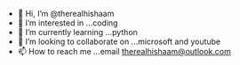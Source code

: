 - 👋 Hi, I’m @therealhishaam
- 👀 I’m interested in ...coding
- 🌱 I’m currently learning ...python 
- 💞️ I’m looking to collaborate on ...microsoft and youtube
- 📫 How to reach me ...email therealhishaam@outlook.com

<!---
therealhishaam/therealhishaam is a ✨ special ✨ repository because its `README.md` (this file) appears on your GitHub profile.
You can click the Preview link to take a look at your changes.
--->

